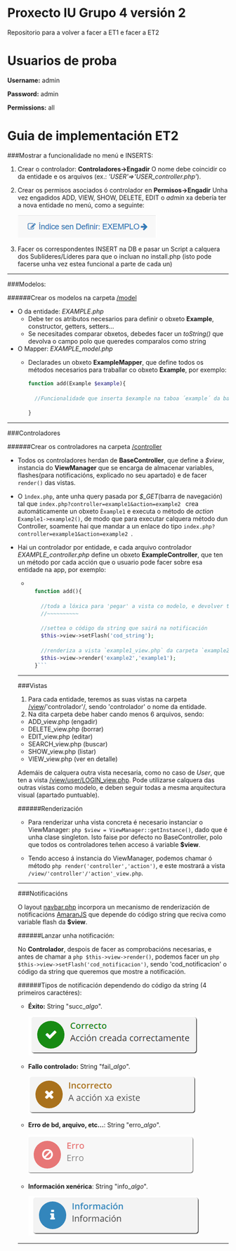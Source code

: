 Proxecto IU Grupo 4 versión 2
======
Repositorio para a volver a facer a ET1 e facer a ET2

Usuarios de proba
======

**Username:** admin

**Password:** admin

**Permissions:** all


Guia de implementación ET2
======

###Mostrar a funcionalidade no menú e INSERTS:


1. Crear o controlador: **Controladores->Engadir**
	    O nome debe coincidir co da entidade e os arquivos (ex.: _'USER'=>'USER_controller.php'_).

2. Crear os permisos asociados ó controlador en **Permisos->Engadir**
        Unha vez engadidos ADD, VIEW, SHOW, DELETE, EDIT o *admin* xa debería ter a nova entidade no menú, como a seguinte: 
        
    ![Menu exemplo][guia1]

[guia1]:https://github.com/igporto/IU_G4_v2/blob/master/media/guia/guia1.PNG?raw=true "Menu exemplo"

3. Facer os correspondentes INSERT na DB e pasar un Script a calquera dos Sublíderes/Líderes para que o incluan no install.php
(isto pode facerse unha vez estea funcional a parte de cada un)

***

###Modelos:

######Crear os modelos na carpeta [/model](https://github.com/igporto/IU_G4_v2/tree/master/model)
  - O da entidade: _EXAMPLE.php_
     + Debe ter os atributos necesarios para definir o obxeto **Example**, constructor, getters, setters...
     + Se necesitades comparar obxetos, debedes facer un *toString()* que devolva o campo polo que queredes comparalos como string
  - O Mapper: _EXAMPLE_model.php_
    + Declarades un obxeto **ExampleMapper**, que define todos os métodos necesarios para traballar co obxeto **Example**, por exemplo:
    
      ```php
      function add(Example $example){
      
        //Funcionalidade que inserta $example na taboa ´example´ da base de datos
        
      }
      ```
      
***      
      
###Controladores

######Crear os controladores na carpeta [/controller](https://github.com/igporto/IU_G4_v2/tree/master/controller)
- Todos os controladores herdan de **BaseController**, que define a *$view*, instancia do **ViewManager** que se encarga de almacenar variables, flashes(para notificacións, explicado no seu apartado) e de facer ```render()``` das vistas.

- O ```ìndex.php```, ante unha query pasada por *$_GET*(barra de navegación) tal que ```index.php?controller=example1&action=example2 ``` crea automáticamente un obxeto ```Èxample1``` e executa o método de *action* ```Example1->example2()```, de modo que para executar calquera método dun Controller, soamente hai que mandar a un enlace do tipo  ```index.php?controller=example1&action=example2 ```.

- Hai un controlador por entidade, e cada arquivo controlador *EXAMPLE_controller.php* define un obxeto **ExampleController**, 
  que ten un método por cada acción que o usuario pode facer sobre esa entidade na app, por exemplo:
  + ```php
      
      function add(){
      
        //toda a lóxica para 'pegar' a vista co modelo, e devolver todas as variables necesarias
        //~~~~~~~~~~
        
        //settea o código da string que sairá na notificación
        $this->view->setFlash('cod_string');
        
        //renderiza a vista `example1_view.php` da carpeta `example2`
        $this->view->render('example2','example1');
      }```
  
  ***
  
  ###Vistas
  1. Para cada entidade, teremos as suas vistas na carpeta  [/view](https://github.com/igporto/IU_G4_v2/tree/master/view)/'controlador'/, sendo 'controlador' o nome da entidade.
  2. Na dita carpeta debe haber cando menos 6 arquivos, sendo:
  	- ADD_view.php (engadir)
	- DELETE_view.php (borrar)
	- EDIT_view.php (editar)
	- SEARCH_view.php (buscar)
	- SHOW_view.php (listar)
	- VIEW_view.php (ver en detalle)
	
	Ademáis de calquera outra vista necesaria, como no caso de *User*, que ten a vista [/view/user/LOGIN_view.php](https://github.com/igporto/IU_G4_v2/blob/master/view/user/LOGIN_view.php). Pode utilizarse calquera das outras vistas como modelo, e deben seguir todas a mesma arquitectura visual (apartado puntuable).
  
  ######Renderización
  
	+ Para renderizar unha vista concreta é necesario instanciar o ViewManager: ```php $view = ViewManager::getInstance()```, dado que é unha clase singleton. Isto faise por defecto no BaseController, polo que todos os controladores teñen acceso á variable **$view**.
	
	+ Tendo acceso á instancia do ViewManager, podemos chamar ó método ```php render('controller','action')```, e este mostrará a vista ```/view/'controller'/'action'_view.php```. 
  
  ***
  
   ###Notificacións
   
   O layout [navbar.php](https://github.com/igporto/IU_G4_v2/blob/master/view/layouts/navbar.php#L182) incorpora un mecanismo de renderización de notificacións [AmaranJS](http://www.amaranjs.com/) que depende do código string que reciva como variable flash da **$view**.
   
  
  ######Lanzar unha notificación:
  
  No **Controlador**, despois de facer as comprobacións necesarias, e antes de chamar a ```php $this->view->render()```, podemos facer un ```php $this->view->setFlash('cod_notificacion')```, sendo 'cod_notificacion' o código da string que queremos que mostre a notificación.
  
  ######Tipos de notificación dependendo do código da string (4 primeiros caractéres):
  
  - **Éxito:** String "succ_*algo*".
  
      ![succ_notif][succ_notif]
  
  - **Fallo controlado:** String  "fail_*algo*".
  
  	![fail_notif][fail_notif]
  
  - **Erro de bd, arquivo, etc...**: String "erro_*algo*".
  
  	![erro_notif][erro_notif]
  
  - **Información xenérica**: String "info_*algo*".
  
  	![info_notif][info_notif]
  
  
  [succ_notif]:https://github.com/igporto/IU_G4_v2/blob/master/media/guia/succ_notif.PNG?raw=true "succ_notif"
  [fail_notif]:https://github.com/igporto/IU_G4_v2/blob/master/media/guia/fail_notif.PNG?raw=true "fail_notif"
  [erro_notif]:https://github.com/igporto/IU_G4_v2/blob/master/media/guia/erro_notif.PNG?raw=true "erro_notif"
  [info_notif]:https://github.com/igporto/IU_G4_v2/blob/master/media/guia/info_notif.PNG?raw=true "info_notif"
  
  ***
